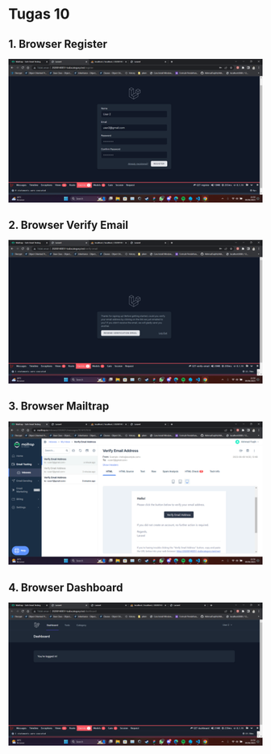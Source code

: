 # Tugas 10

## 1.  Browser Register
![Alt text](screenshot/tugas10/Browser%20Register.png)
## 2.  Browser Verify Email
![Alt text](screenshot/tugas10/Browser%20Verify%20Email.png)
## 3.  Browser Mailtrap
![Alt text](screenshot/tugas10/Browser%20Mailtrap.png)
## 4.  Browser Dashboard
![Alt text](screenshot/tugas10/Browser%20Dashboard.png)
